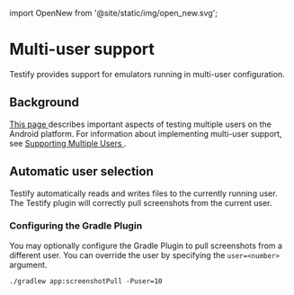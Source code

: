 import OpenNew from '@site/static/img/open_new.svg';

# Multi-user support


Testify provides support for emulators running in multi-user configuration.

## Background

[This page <OpenNew />](https://source.android.com/docs/devices/admin/multi-user-testing) describes important aspects of testing multiple users on the Android platform. For information about implementing multi-user support, see [Supporting Multiple Users <OpenNew />](https://source.android.com/docs/devices/admin/multi-user).


## Automatic user selection

Testify automatically reads and writes files to the currently running user. The Testify plugin will correctly pull screenshots from the current user.


### Configuring the Gradle Plugin

You may optionally configure the Gradle Plugin to pull screenshots from a different user. You can override the user by specifying the `user=<number>` argument.

```
./gradlew app:screenshotPull -Puser=10

```


